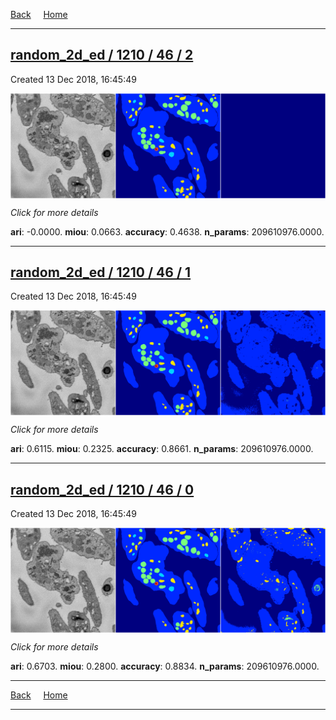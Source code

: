 
[Back](..)&nbsp;&nbsp;&nbsp;&nbsp;&nbsp;[Home](https://leapmanlab.github.io/snapshots)

---

<div class="summary"><a href="2"><h2>random_2d_ed / 1210 / 46 / 2</h2></a><p>Created 13 Dec 2018, 16:45:49
</p><a href="2"><img src="2/media/summary.png" align="center"></a><p>
<i>Click for more details</i>
</p></div>

**ari**: -0.0000. **miou**: 0.0663. **accuracy**: 0.4638. **n_params**: 209610976.0000. 

---

<div class="summary"><a href="1"><h2>random_2d_ed / 1210 / 46 / 1</h2></a><p>Created 13 Dec 2018, 16:45:49
</p><a href="1"><img src="1/media/summary.png" align="center"></a><p>
<i>Click for more details</i>
</p></div>

**ari**: 0.6115. **miou**: 0.2325. **accuracy**: 0.8661. **n_params**: 209610976.0000. 

---

<div class="summary"><a href="0"><h2>random_2d_ed / 1210 / 46 / 0</h2></a><p>Created 13 Dec 2018, 16:45:49
</p><a href="0"><img src="0/media/summary.png" align="center"></a><p>
<i>Click for more details</i>
</p></div>

**ari**: 0.6703. **miou**: 0.2800. **accuracy**: 0.8834. **n_params**: 209610976.0000. 

---

[Back](..)&nbsp;&nbsp;&nbsp;&nbsp;&nbsp;[Home](https://leapmanlab.github.io/snapshots)

---